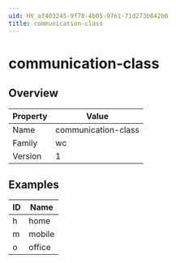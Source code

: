 ```yaml
---
uid: HV_af403245-9f78-4b05-97e1-71d273b842b6
title: communication-class
---
```


# communication-class

## Overview

Property|Value
---|--- 
Name|communication-class 
Family|wc 
Version|1

## Examples

ID|Name
---|--- 
h|home 
m|mobile 
o|office